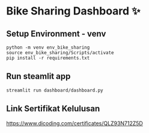 # Bike Sharing Dashboard ✨

## Setup Environment - venv
```
python -m venv env_bike_sharing
source env_bike_sharing/Scripts/activate
pip install -r requirements.txt
```

## Run steamlit app
```
streamlit run dashboard/dashboard.py
```

## Link Sertifikat Kelulusan
https://www.dicoding.com/certificates/QLZ93N712Z5D 
